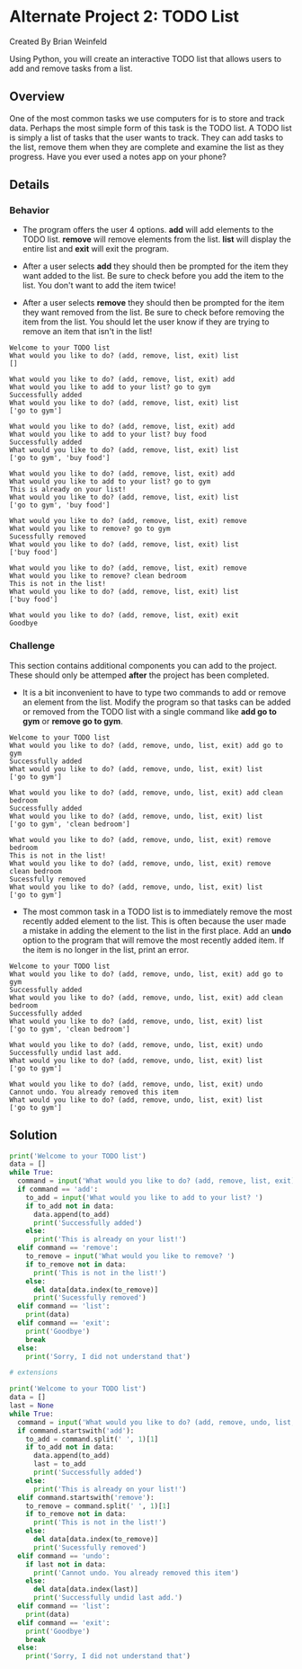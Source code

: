 # Alternate Project 2: TODO List
Created By Brian Weinfeld

Using Python, you will create an interactive TODO list that allows users to add and remove tasks from a list.

## Overview

One of the most common tasks we use computers for is to store and track data. Perhaps the most simple form of this task is the TODO list. A TODO list is simply a list of tasks that the user wants to track. They can add tasks to the list, remove them when they are complete and examine the list as they progress. Have you ever used a notes app on your phone?

## Details

### Behavior

* The program offers the user 4 options. **add** will add elements to the TODO list. **remove** will remove elements from the list. 
**list** will display the entire list and **exit** will exit the program. 

* After a user selects **add** they should then be prompted for the item they want added to the list. Be sure to check before
you add the item to the list. You don't want to add the item twice!

* After a user selects **remove** they should then be prompted for the item they want removed from the list. Be sure to check before
removing the item from the list. You should let the user know if they are trying to remove an item that isn't in the list!

```
Welcome to your TODO list
What would you like to do? (add, remove, list, exit) list
[]

What would you like to do? (add, remove, list, exit) add
What would you like to add to your list? go to gym
Successfully added
What would you like to do? (add, remove, list, exit) list
['go to gym']

What would you like to do? (add, remove, list, exit) add
What would you like to add to your list? buy food
Successfully added
What would you like to do? (add, remove, list, exit) list
['go to gym', 'buy food']

What would you like to do? (add, remove, list, exit) add
What would you like to add to your list? go to gym
This is already on your list!
What would you like to do? (add, remove, list, exit) list
['go to gym', 'buy food']

What would you like to do? (add, remove, list, exit) remove
What would you like to remove? go to gym
Sucessfully removed
What would you like to do? (add, remove, list, exit) list
['buy food']

What would you like to do? (add, remove, list, exit) remove
What would you like to remove? clean bedroom
This is not in the list!
What would you like to do? (add, remove, list, exit) list
['buy food']

What would you like to do? (add, remove, list, exit) exit
Goodbye
```

### Challenge

This section contains additional components you can add to the project.
These should only be attemped **after** the project has been completed.

* It is a bit inconvenient to have to type two commands to add or remove an element from the list. Modify the program so that tasks 
can be added or removed from the TODO list with a single command like **add go to gym** or **remove go to gym**. 

```
Welcome to your TODO list
What would you like to do? (add, remove, undo, list, exit) add go to gym
Successfully added
What would you like to do? (add, remove, undo, list, exit) list
['go to gym']

What would you like to do? (add, remove, undo, list, exit) add clean bedroom
Successfully added
What would you like to do? (add, remove, undo, list, exit) list
['go to gym', 'clean bedroom']

What would you like to do? (add, remove, undo, list, exit) remove bedroom
This is not in the list!
What would you like to do? (add, remove, undo, list, exit) remove clean bedroom
Sucessfully removed
What would you like to do? (add, remove, undo, list, exit) list
['go to gym']
```

* The most common task in a TODO list is to immediately remove the most recently added element to the list. This is often because
the user made a mistake in adding the element to the list in the first place. Add an **undo** option to the program that will remove
the most recently added item. If the item is no longer in the list, print an error.

```
Welcome to your TODO list
What would you like to do? (add, remove, undo, list, exit) add go to gym
Successfully added
What would you like to do? (add, remove, undo, list, exit) add clean bedroom
Successfully added
What would you like to do? (add, remove, undo, list, exit) list
['go to gym', 'clean bedroom']

What would you like to do? (add, remove, undo, list, exit) undo
Successfully undid last add.
What would you like to do? (add, remove, undo, list, exit) list
['go to gym']

What would you like to do? (add, remove, undo, list, exit) undo
Cannot undo. You already removed this item
What would you like to do? (add, remove, undo, list, exit) list
['go to gym']
```

## Solution

```python
print('Welcome to your TODO list')
data = []
while True:
  command = input('What would you like to do? (add, remove, list, exit) ')
  if command == 'add':
    to_add = input('What would you like to add to your list? ')
    if to_add not in data:
      data.append(to_add)
      print('Successfully added')
    else:
      print('This is already on your list!')
  elif command == 'remove':
    to_remove = input('What would you like to remove? ')
    if to_remove not in data:
      print('This is not in the list!')
    else:
      del data[data.index(to_remove)]
      print('Sucessfully removed')
  elif command == 'list':
    print(data)
  elif command == 'exit':
    print('Goodbye')
    break
  else:
    print('Sorry, I did not understand that')

# extensions

print('Welcome to your TODO list')
data = []
last = None
while True:
  command = input('What would you like to do? (add, remove, undo, list, exit) ')
  if command.startswith('add'):
    to_add = command.split(' ', 1)[1]
    if to_add not in data:
      data.append(to_add)
      last = to_add
      print('Successfully added')
    else:
      print('This is already on your list!')
  elif command.startswith('remove'):
    to_remove = command.split(' ', 1)[1]
    if to_remove not in data:
      print('This is not in the list!')
    else:
      del data[data.index(to_remove)]
      print('Sucessfully removed')
  elif command == 'undo':
    if last not in data:
      print('Cannot undo. You already removed this item')
    else:
      del data[data.index(last)]
      print('Successfully undid last add.')
  elif command == 'list':
    print(data)
  elif command == 'exit':
    print('Goodbye')
    break
  else:
    print('Sorry, I did not understand that')
```
